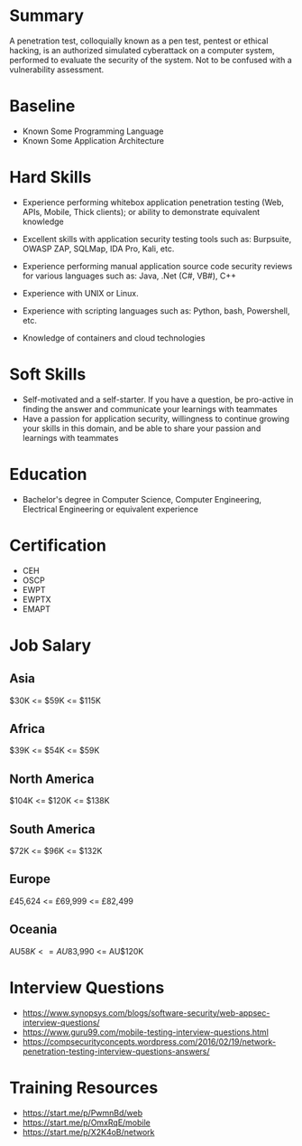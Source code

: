 # Summary
A penetration test, colloquially known as a pen test, pentest or ethical hacking, is an authorized simulated cyberattack on a computer system, performed to evaluate the security of the system. Not to be confused with a vulnerability assessment.


# Baseline

* Known Some Programming Language
* Known Some Application Architecture

# Hard Skills
* Experience performing whitebox application penetration testing (Web, APIs, Mobile, Thick clients); or ability to demonstrate equivalent knowledge

* Excellent skills with application security testing tools such as: Burpsuite, OWASP ZAP, SQLMap, IDA Pro, Kali, etc.

* Experience performing manual application source code security reviews for various languages such as: Java, .Net (C#, VB#), C++

* Experience with UNIX or Linux.

* Experience with scripting languages such as: Python, bash, Powershell, etc.

* Knowledge of containers and cloud technologies


# Soft Skills
* Self-motivated and a self-starter. If you have a question, be pro-active in finding the answer and communicate your learnings with teammates
* Have a passion for application security, willingness to continue growing your skills in this domain, and be able to share your passion and learnings with teammates


# Education
  * Bachelor's degree in Computer Science, Computer Engineering, Electrical Engineering or equivalent experience


# Certification
  * CEH
  * OSCP
  * EWPT
  * EWPTX
  * EMAPT


# Job Salary

## Asia
$30K <= $59K <= $115K


## Africa
$39K <= $54K <= $59K


## North America
$104K <= $120K <= $138K


## South America
$72K <= $96K <= $132K


## Europe
£45,624 <= £69,999 <= £82,499
 

## Oceania
AU$58K <= AU$83,990 <= AU$120K



# Interview Questions
 * https://www.synopsys.com/blogs/software-security/web-appsec-interview-questions/
 * https://www.guru99.com/mobile-testing-interview-questions.html
 * https://compsecurityconcepts.wordpress.com/2016/02/19/network-penetration-testing-interview-questions-answers/


# Training Resources
  * https://start.me/p/PwmnBd/web
  * https://start.me/p/OmxRqE/mobile
  * https://start.me/p/X2K4oB/network


